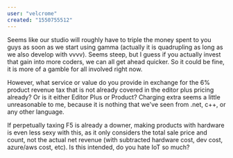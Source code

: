 ```yaml
---
user: "velcrome"
created: "1550755512"
---
```


Seems like our studio will roughly have to triple the money spent to you guys as soon as we start using gamma (actually it is quadrupling as long as we also develop with vvvv). 
Seems steep, but I guess if you actually invest that gain into more coders, we can all get ahead quicker. So it could be fine, it is more of a gamble for all involved right now.

However, what service or value do you provide in exchange for the 6% product revenue tax that is not already covered in the editor plus pricing already? Or is it either Editor Plus or Product?
Charging extra seems a little unreasonable to me, because it is nothing that we've seen from .net, c++, or any other language.

If perpetually taxing F5 is already a downer, making products with hardware is even less sexy with this, as it only considers the total sale price and count, not the actual net revenue (with subtracted hardware cost, dev cost, azure/aws cost, etc). Is this intended, do you hate IoT so much?

